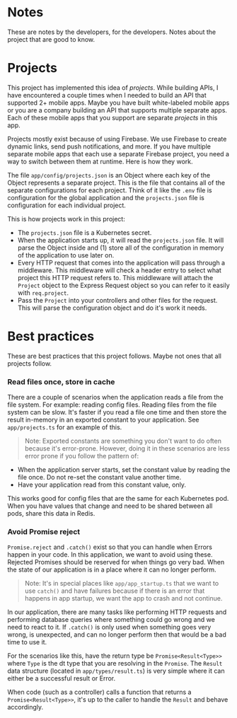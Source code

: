# Notes

These are notes by the developers, for the developers. Notes about the project that are good to know.

# Projects

This project has implemented this idea of _projects_. While building APIs, I have encountered a couple times when I needed to build an API that supported 2+ mobile apps. Maybe you have built white-labeled mobile apps or you are a company building an API that supports multiple separate apps. Each of these mobile apps that you support are separate _projects_ in this app.

Projects mostly exist because of using Firebase. We use Firebase to create dynamic links, send push notifications, and more. If you have multiple separate mobile apps that each use a separate Firebase project, you need a way to switch between them at runtime. Here is how they work.

The file `app/config/projects.json` is an Object where each key of the Object represents a separate project. This is the file that contains all of the separate configurations for each project. Think of it like the `.env` file is configuration for the global application and the `projects.json` file is configuration for each individual project.

This is how projects work in this project:

- The `projects.json` file is a Kubernetes secret.
- When the application starts up, it will read the `projects.json` file. It will parse the Object inside and (1) store all of the configuration in memory of the application to use later on.
- Every HTTP request that comes into the application will pass through a middleware. This middleware will check a header entry to select what project this HTTP request refers to. This middleware will attach the `Project` object to the Express Request object so you can refer to it easily with `req.project`.
- Pass the `Project` into your controllers and other files for the request. This will parse the configuration object and do it's work it needs.

# Best practices 

These are best practices that this project follows. Maybe not ones that all projects follow. 

### Read files once, store in cache

There are a couple of scenarios when the application reads a file from the file system. For example: reading config files. Reading files from the file system can be slow. It's faster if you read a file one time and then store the result in-memory in an exported constant to your application. See `app/projects.ts` for an example of this. 

> Note: Exported constants are something you don't want to do often because it's error-prone. However, doing it in these scenarios are less error prone if you follow the pattern of: 
* When the application server starts, set the constant value by reading the file once. Do not re-set the constant value another time. 
* Have your application read from this constant value, only. 

This works good for config files that are the same for each Kubernetes pod. When you have values that change and need to be shared between all pods, share this data in Redis. 

### Avoid Promise reject 

`Promise.reject` and `.catch()` exist so that you can handle when Errors happen in your code. In this application, we want to avoid using these. Rejected Promises should be reserved for when things go very bad. When the state of our application is in a place where it can no longer perform. 

> Note: It's in special places like `app/app_startup.ts` that we want to use `catch()` and have failures because if there is an error that happens in app startup, we want the app to crash and not continue. 

In our application, there are many tasks like performing HTTP requests and performing database queries where something could go wrong and we need to react to it. If `.catch()` is only used when something goes very wrong, is unexpected, and can no longer perform then that would be a bad time to use it. 

For the scenarios like this, have the return type be `Promise<Result<Type>>` where `Type` is the dt type that you are resolving in the `Promise`. The `Result` data structure (located in `app/types/result.ts`) is very simple where it can either be a successful result or Error. 

When code (such as a controller) calls a function that returns a `Promise<Result<Type>>`, it's up to the caller to handle the `Result` and behave accordingly. 